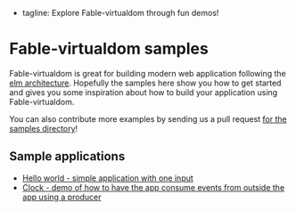  - tagline: Explore Fable-virtualdom through fun demos!

# Fable-virtualdom samples

Fable-virtualdom is great for building modern web application following the [elm architecture](http://guide.elm-lang.org/architecture/index.html).
Hopefully the samples here show you how to get started and gives you some inspiration about how to build your application using Fable-virtualdom.

You can also contribute more examples by sending us a pull
request [for the samples directory](https://github.com/fable-compiler/fable-virtualdom/tree/master/samples)!

## Sample applications

* [Hello world - simple application with one input](samples/helloworld/index.html)
* [Clock - demo of how to have the app consume events from outside the app using a producer](samples/clock/index.html)
